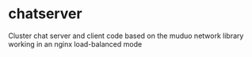 # chatserver
Cluster chat server and client code based on the muduo network library working in an nginx load-balanced mode
